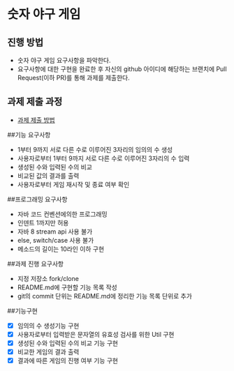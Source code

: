 # 숫자 야구 게임
## 진행 방법
* 숫자 야구 게임 요구사항을 파악한다.
* 요구사항에 대한 구현을 완료한 후 자신의 github 아이디에 해당하는 브랜치에 Pull Request(이하 PR)를 통해 과제를 제출한다.

## 과제 제출 과정
* [과제 제출 방법](https://github.com/next-step/nextstep-docs/tree/master/precourse)

##기능 요구사항
* 1부터 9까지 서로 다른 수로 이루어진 3자리의 임의의 수 생성
* 사용자로부터 1부터 9까지 서로 다른 수로 이루어진 3자리의 수 입력
* 생성된 수와 입력된 수의 비교
* 비교된 값의 결과를 출력
* 사용자로부터 게임 재시작 및 종료 여부 확인

##프로그래밍 요구사항
* 자바 코드 컨벤션에의한 프로그래밍
* 인덴트 1까지만 허용
* 자바 8 stream api 사용 불가
* else, switch/case 사용 불가
* 메소드의 길이는 10라인 이하 구현

##과제 진행 요구사항
* 지정 저장소 fork/clone
* README.md에 구현할 기능 목록 작성
* git의 commit 단위는 README.md에 정리한 기능 목록 단위로 추가

##기능구현

- [X] 임의의 수 생성기능 구현
- [X] 사용자로부터 입력받은 문자열의 유효성 검사를 위한 Util 구현
- [X] 생성된 수와 입력된 수의 비교 기능 구현
- [X] 비교한 게임의 결과 출력
- [X] 결과에 따른 게임의 진행 여부 기능 구현